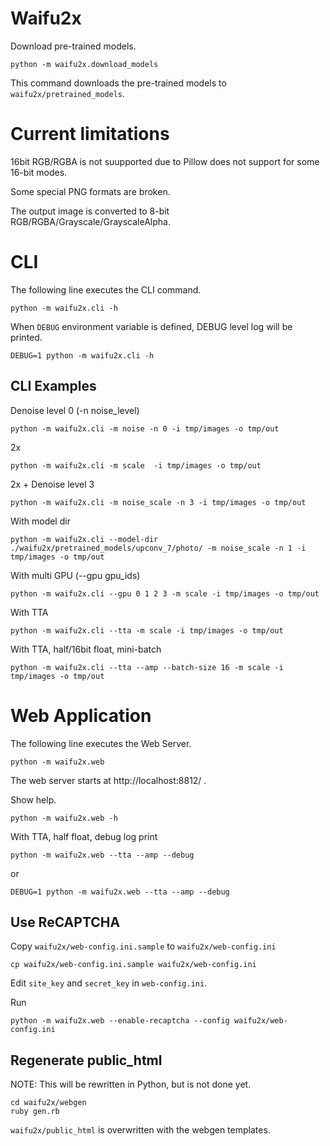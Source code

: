 # Waifu2x

Download pre-trained models.
```
python -m waifu2x.download_models
```
This command downloads the pre-trained models to `waifu2x/pretrained_models`.

# Current limitations

16bit RGB/RGBA is not suupported due to Pillow does not support for some 16-bit modes.

Some special PNG formats are broken.

The output image is converted to 8-bit RGB/RGBA/Grayscale/GrayscaleAlpha.

# CLI

The following line executes the CLI command.
```
python -m waifu2x.cli -h
```

When `DEBUG` environment variable is defined, DEBUG level log will be printed.
```
DEBUG=1 python -m waifu2x.cli -h
```

## CLI Examples

Denoise level 0 (-n noise_level)
```
python -m waifu2x.cli -m noise -n 0 -i tmp/images -o tmp/out
```


2x
```
python -m waifu2x.cli -m scale  -i tmp/images -o tmp/out
```

2x + Denoise level 3
```
python -m waifu2x.cli -m noise_scale -n 3 -i tmp/images -o tmp/out
```


With model dir
```
python -m waifu2x.cli --model-dir ./waifu2x/pretrained_models/upconv_7/photo/ -m noise_scale -n 1 -i tmp/images -o tmp/out
```

With multi GPU (--gpu gpu_ids)
```
python -m waifu2x.cli --gpu 0 1 2 3 -m scale -i tmp/images -o tmp/out
```

With TTA
```
python -m waifu2x.cli --tta -m scale -i tmp/images -o tmp/out
```

With TTA, half/16bit float, mini-batch
```
python -m waifu2x.cli --tta --amp --batch-size 16 -m scale -i tmp/images -o tmp/out
```

# Web Application

The following line executes the Web Server.
```
python -m waifu2x.web
```
The web server starts at http://localhost:8812/ .

Show help.
```
python -m waifu2x.web -h
```

With TTA, half float, debug log print
```
python -m waifu2x.web --tta --amp --debug
```
or
```
DEBUG=1 python -m waifu2x.web --tta --amp --debug
```

## Use ReCAPTCHA

Copy `waifu2x/web-config.ini.sample` to `waifu2x/web-config.ini`
```
cp waifu2x/web-config.ini.sample waifu2x/web-config.ini
```

Edit `site_key` and `secret_key` in `web-config.ini`.

Run
```
python -m waifu2x.web --enable-recaptcha --config waifu2x/web-config.ini
```

## Regenerate public_html

NOTE: This will be rewritten in Python, but is not done yet.

```
cd waifu2x/webgen
ruby gen.rb
```

`waifu2x/public_html` is overwritten with the webgen templates.

